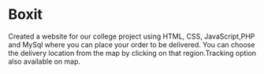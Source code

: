 # Boxit
Created a website for our college project using HTML, CSS, JavaScript,PHP and MySql where you can place your order to be delivered. You can choose the delivery location from the map by clicking on that region.Tracking option also available on map.

